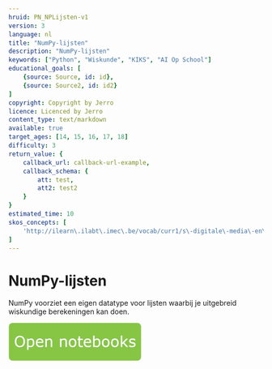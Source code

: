 ```yaml
---
hruid: PN_NPLijsten-v1
version: 3
language: nl
title: "NumPy-lijsten"
description: "NumPy-lijsten"
keywords: ["Python", "Wiskunde", "KIKS", "AI Op School"]
educational_goals: [
    {source: Source, id: id}, 
    {source: Source2, id: id2}
]
copyright: Copyright by Jerro
licence: Licenced by Jerro
content_type: text/markdown
available: true
target_ages: [14, 15, 16, 17, 18]
difficulty: 3
return_value: {
    callback_url: callback-url-example,
    callback_schema: {
        att: test,
        att2: test2
    }
}
estimated_time: 10
skos_concepts: [
    'http://ilearn\.ilabt\.imec\.be/vocab/curr1/s\-digitale\-media\-en\-toepassingen'
]
---
```


# NumPy-lijsten
NumPy voorziet een eigen datatype voor lijsten waarbij je uitgebreid wiskundige berekeningen kan doen.

[![](embed/Knop.png "Knop")](https://kiks.ilabt.imec.be/jupyterhub/?id=1015 "Notebooks Rekenen")


